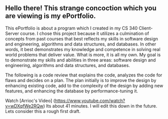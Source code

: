 

## Hello there! This strange concoction which you are viewing is my ePortfolio. 

This ePortfolio is about a program which I created in my CS 340 Client-Server course. I chose this project because it utilizes a culmination of concepts from past courses that best reflects my skills in software design and engineering, algorithms and data structures, and databases. In other words, it best demonstrates my knowledge and competence in solving real world problems that deliver value. What is more, it is all my own. My goal is to demonstrate my skills and abilities in three areas: software design and engineering, algorithms and data structures, and databases.


The following is a code review that explains the code, analyzes the code for flaws and decides on a plan. The plan initially is to improve the design by enhancing existing code, add to the complexity of the design by adding new features, and enhancing the database by performance-tuning it. 

Watch [Arrioc's Video] (https://www.youtube.com/watch?v=wDXqfWe2RQw)
Its about 41 minutes. I will edit this down in the future. Lets consider this a rough first draft.
